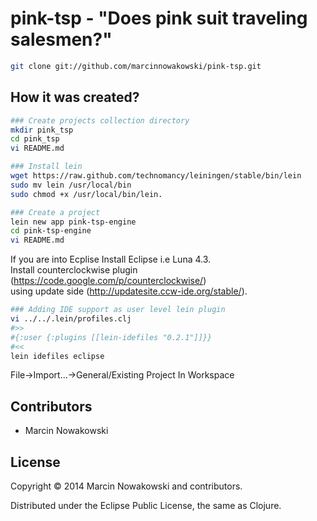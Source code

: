# pink-tsp - "Does pink suit traveling salesmen?"

```bash
git clone git://github.com/marcinnowakowski/pink-tsp.git
```

## How it was created?

```bash
### Create projects collection directory
mkdir pink_tsp
cd pink_tsp
vi README.md

### Install lein
wget https://raw.github.com/technomancy/leiningen/stable/bin/lein
sudo mv lein /usr/local/bin
sudo chmod +x /usr/local/bin/lein.

### Create a project
lein new app pink-tsp-engine
cd pink-tsp-engine
vi README.md
```

If you are into Ecplise
Install Eclipse i.e Luna 4.3.<br>
Install counterclockwise plugin (https://code.google.com/p/counterclockwise/)<br>
using update side (http://updatesite.ccw-ide.org/stable/).
```bash
### Adding IDE support as user level lein plugin
vi ../../.lein/profiles.clj
#>>
#{:user {:plugins [[lein-idefiles "0.2.1"]]}}
#<<
lein idefiles eclipse
```
File->Import...->General/Existing Project In Workspace

## Contributors

* Marcin Nowakowski

## License

Copyright © 2014 Marcin Nowakowski and contributors.

Distributed under the Eclipse Public License, the same as Clojure.
